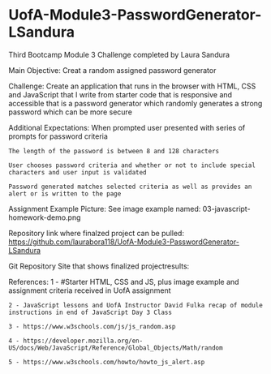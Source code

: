 # UofA-Module3-PasswordGenerator-LSandura
Third Bootcamp Module 3 Challenge completed by Laura Sandura

Main Objective: 
    Creat a random assigned password generator

Challenge: 
    Create an application that runs in the browser with HTML, CSS and JavaScript that I write from starter code that is responsive and accessible that is a password generator which randomly generates a strong password which can be more secure

Additional Expectations:
    When prompted user presented with series of prompts for password criteria

    The length of the password is between 8 and 128 characters

    User chooses password criteria and whether or not to include special characters and user input is validated

    Password generated matches selected criteria as well as provides an alert or is written to the page

Assignment Example Picture:
    See image example named: 03-javascript-homework-demo.png

Repository link where finalzed project can be pulled:
    https://github.com/laurabora118/UofA-Module3-PasswordGenerator-LSandura

Git Repository Site that shows finalized projectresults:
    

References:
    1 - #Starter HTML, CSS and JS, plus image example and assignment criteria received in UofA assignment 

    2 - JavaScript lessons and UofA Instructor David Fulka recap of module instructions in end of JavaScript Day 3 Class

    3 - https://www.w3schools.com/js/js_random.asp

    4 - https://developer.mozilla.org/en-US/docs/Web/JavaScript/Reference/Global_Objects/Math/random

    5 - https://www.w3schools.com/howto/howto_js_alert.asp

